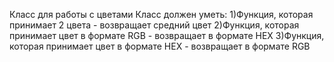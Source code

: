 Класс для работы с цветами
Класс должен уметь:
1)Функция, которая принимает 2 цвета - возвращает средний цвет
2)Функция, которая принимает цвет в формате RGB - возвращает в формате HEX
3)Функция, которая принимает цвет в формате HEX - возвращает в формате RGB
